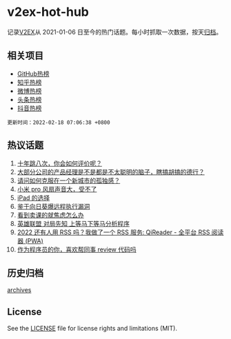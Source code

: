 # v2ex-hot-hub

 记录[V2EX](https://www.v2ex.com/)从 2021-01-06 日至今的热门话题。每小时抓取一次数据，按天[归档](archives)。
 
 ## 相关项目

- [GitHub热榜](https://github.com/lonnyzhang423/github-hot-hub)
- [知乎热榜](https://github.com/lonnyzhang423/zhihu-hot-hub)
- [微博热榜](https://github.com/lonnyzhang423/weibo-hot-hub)
- [头条热榜](https://github.com/lonnyzhang423/toutiao-hot-hub)
- [抖音热榜](https://github.com/lonnyzhang423/douyin-hot-hub)


 `更新时间：2022-02-18 07:06:38 +0800`

## 热议话题

1. [十年跳八次，你会如何评价呢？](https://www.v2ex.com/t/834420)
1. [大部分公司的产品经理是不是都是不太聪明的脑子，瞎搞胡搞的德行？](https://www.v2ex.com/t/834415)
1. [请问如何克服在一个新城市的孤独感？](https://www.v2ex.com/t/834506)
1. [小米 pro 风扇声音大，受不了](https://www.v2ex.com/t/834395)
1. [iPad 的选择](https://www.v2ex.com/t/834394)
1. [鉴于向日葵爆远程执行漏洞](https://www.v2ex.com/t/834432)
1. [看到卖课的就焦虑怎么办](https://www.v2ex.com/t/834424)
1. [英雄联盟 对局先知 上等马下等马分析程序](https://www.v2ex.com/t/834408)
1. [2022 还有人用 RSS 吗？我做了一个 RSS 服务: QiReader - 全平台 RSS 阅读器 (PWA)](https://www.v2ex.com/t/834418)
1. [作为程序员的你，喜欢帮同事 review 代码吗](https://www.v2ex.com/t/834509)

## 历史归档

[archives](archives)

## License

See the [LICENSE](LICENSE) file for license rights and limitations (MIT).
